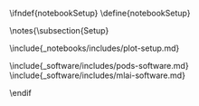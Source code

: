 \ifndef{notebookSetup}
\define{notebookSetup}

\notes{\subsection{Setup}


\include{_notebooks/includes/plot-setup.md}

\include{_software/includes/pods-software.md}
\include{_software/includes/mlai-software.md}


\endif
